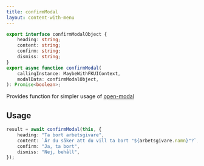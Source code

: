 ```yaml
---
title: confirmModal
layout: content-with-menu
---
```


```ts
export interface confirmModalObject {
    heading: string;
    content: string;
    confirm: string;
    dismiss: string;
}
export async function confirmModal(
    callingInstance: MaybeWithFKUIContext,
    modalData: confirmModalObject,
): Promise<boolean>;
```

Provides function for simpler usage of [open-modal](#/Utilities/open-modal)

## Usage

```ts
result = await confirmModal(this, {
    heading: "Ta bort arbetsgivare",
    content: `Är du säker att du vill ta bort "${arbetsgivare.namn}"?`,
    confirm: "Ja, ta bort",
    dismiss: "Nej, behåll",
});
```
